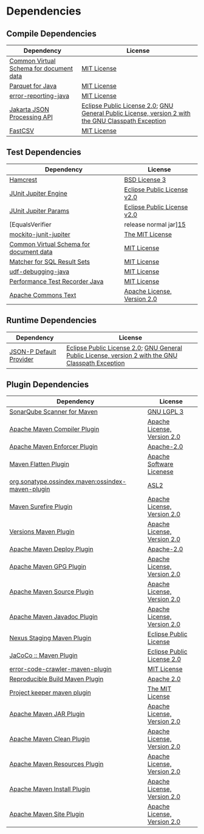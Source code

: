 <!-- @formatter:off -->
# Dependencies

## Compile Dependencies

| Dependency                                   | License                                                                                                      |
| -------------------------------------------- | ------------------------------------------------------------------------------------------------------------ |
| [Common Virtual Schema for document data][0] | [MIT License][1]                                                                                             |
| [Parquet for Java][2]                        | [MIT License][3]                                                                                             |
| [error-reporting-java][4]                    | [MIT License][5]                                                                                             |
| [Jakarta JSON Processing API][6]             | [Eclipse Public License 2.0][7]; [GNU General Public License, version 2 with the GNU Classpath Exception][8] |
| [FastCSV][9]                                 | [MIT License][10]                                                                                            |

## Test Dependencies

| Dependency                                   | License                           |
| -------------------------------------------- | --------------------------------- |
| [Hamcrest][11]                               | [BSD License 3][12]               |
| [JUnit Jupiter Engine][13]                   | [Eclipse Public License v2.0][14] |
| [JUnit Jupiter Params][13]                   | [Eclipse Public License v2.0][14] |
| [EqualsVerifier | release normal jar][15]    | [Apache License, Version 2.0][16] |
| [mockito-junit-jupiter][17]                  | [The MIT License][18]             |
| [Common Virtual Schema for document data][0] | [MIT License][1]                  |
| [Matcher for SQL Result Sets][19]            | [MIT License][20]                 |
| [udf-debugging-java][21]                     | [MIT License][22]                 |
| [Performance Test Recorder Java][23]         | [MIT License][24]                 |
| [Apache Commons Text][25]                    | [Apache License, Version 2.0][16] |

## Runtime Dependencies

| Dependency                   | License                                                                                                      |
| ---------------------------- | ------------------------------------------------------------------------------------------------------------ |
| [JSON-P Default Provider][6] | [Eclipse Public License 2.0][7]; [GNU General Public License, version 2 with the GNU Classpath Exception][8] |

## Plugin Dependencies

| Dependency                                              | License                           |
| ------------------------------------------------------- | --------------------------------- |
| [SonarQube Scanner for Maven][26]                       | [GNU LGPL 3][27]                  |
| [Apache Maven Compiler Plugin][28]                      | [Apache License, Version 2.0][16] |
| [Apache Maven Enforcer Plugin][29]                      | [Apache-2.0][16]                  |
| [Maven Flatten Plugin][30]                              | [Apache Software Licenese][16]    |
| [org.sonatype.ossindex.maven:ossindex-maven-plugin][31] | [ASL2][32]                        |
| [Maven Surefire Plugin][33]                             | [Apache License, Version 2.0][16] |
| [Versions Maven Plugin][34]                             | [Apache License, Version 2.0][16] |
| [Apache Maven Deploy Plugin][35]                        | [Apache-2.0][16]                  |
| [Apache Maven GPG Plugin][36]                           | [Apache License, Version 2.0][16] |
| [Apache Maven Source Plugin][37]                        | [Apache License, Version 2.0][16] |
| [Apache Maven Javadoc Plugin][38]                       | [Apache License, Version 2.0][16] |
| [Nexus Staging Maven Plugin][39]                        | [Eclipse Public License][40]      |
| [JaCoCo :: Maven Plugin][41]                            | [Eclipse Public License 2.0][42]  |
| [error-code-crawler-maven-plugin][43]                   | [MIT License][44]                 |
| [Reproducible Build Maven Plugin][45]                   | [Apache 2.0][32]                  |
| [Project keeper maven plugin][46]                       | [The MIT License][47]             |
| [Apache Maven JAR Plugin][48]                           | [Apache License, Version 2.0][16] |
| [Apache Maven Clean Plugin][49]                         | [Apache License, Version 2.0][16] |
| [Apache Maven Resources Plugin][50]                     | [Apache License, Version 2.0][16] |
| [Apache Maven Install Plugin][51]                       | [Apache License, Version 2.0][16] |
| [Apache Maven Site Plugin][52]                          | [Apache License, Version 2.0][16] |

[0]: https://github.com/exasol/virtual-schema-common-document/
[1]: https://github.com/exasol/virtual-schema-common-document/blob/main/LICENSE
[2]: https://github.com/exasol/parquet-io-java/
[3]: https://github.com/exasol/parquet-io-java/blob/main/LICENSE
[4]: https://github.com/exasol/error-reporting-java/
[5]: https://github.com/exasol/error-reporting-java/blob/main/LICENSE
[6]: https://github.com/eclipse-ee4j/jsonp
[7]: https://projects.eclipse.org/license/epl-2.0
[8]: https://projects.eclipse.org/license/secondary-gpl-2.0-cp
[9]: https://github.com/osiegmar/FastCSV
[10]: https://opensource.org/licenses/MIT
[11]: http://hamcrest.org/JavaHamcrest/
[12]: http://opensource.org/licenses/BSD-3-Clause
[13]: https://junit.org/junit5/
[14]: https://www.eclipse.org/legal/epl-v20.html
[15]: https://www.jqno.nl/equalsverifier
[16]: https://www.apache.org/licenses/LICENSE-2.0.txt
[17]: https://github.com/mockito/mockito
[18]: https://github.com/mockito/mockito/blob/main/LICENSE
[19]: https://github.com/exasol/hamcrest-resultset-matcher/
[20]: https://github.com/exasol/hamcrest-resultset-matcher/blob/main/LICENSE
[21]: https://github.com/exasol/udf-debugging-java/
[22]: https://github.com/exasol/udf-debugging-java/blob/main/LICENSE
[23]: https://github.com/exasol/performance-test-recorder-java/
[24]: https://github.com/exasol/performance-test-recorder-java/blob/main/LICENSE
[25]: https://commons.apache.org/proper/commons-text
[26]: http://sonarsource.github.io/sonar-scanner-maven/
[27]: http://www.gnu.org/licenses/lgpl.txt
[28]: https://maven.apache.org/plugins/maven-compiler-plugin/
[29]: https://maven.apache.org/enforcer/maven-enforcer-plugin/
[30]: https://www.mojohaus.org/flatten-maven-plugin/
[31]: https://sonatype.github.io/ossindex-maven/maven-plugin/
[32]: http://www.apache.org/licenses/LICENSE-2.0.txt
[33]: https://maven.apache.org/surefire/maven-surefire-plugin/
[34]: https://www.mojohaus.org/versions/versions-maven-plugin/
[35]: https://maven.apache.org/plugins/maven-deploy-plugin/
[36]: https://maven.apache.org/plugins/maven-gpg-plugin/
[37]: https://maven.apache.org/plugins/maven-source-plugin/
[38]: https://maven.apache.org/plugins/maven-javadoc-plugin/
[39]: http://www.sonatype.com/public-parent/nexus-maven-plugins/nexus-staging/nexus-staging-maven-plugin/
[40]: http://www.eclipse.org/legal/epl-v10.html
[41]: https://www.jacoco.org/jacoco/trunk/doc/maven.html
[42]: https://www.eclipse.org/legal/epl-2.0/
[43]: https://github.com/exasol/error-code-crawler-maven-plugin/
[44]: https://github.com/exasol/error-code-crawler-maven-plugin/blob/main/LICENSE
[45]: http://zlika.github.io/reproducible-build-maven-plugin
[46]: https://github.com/exasol/project-keeper/
[47]: https://github.com/exasol/project-keeper/blob/main/LICENSE
[48]: https://maven.apache.org/plugins/maven-jar-plugin/
[49]: https://maven.apache.org/plugins/maven-clean-plugin/
[50]: https://maven.apache.org/plugins/maven-resources-plugin/
[51]: https://maven.apache.org/plugins/maven-install-plugin/
[52]: https://maven.apache.org/plugins/maven-site-plugin/
